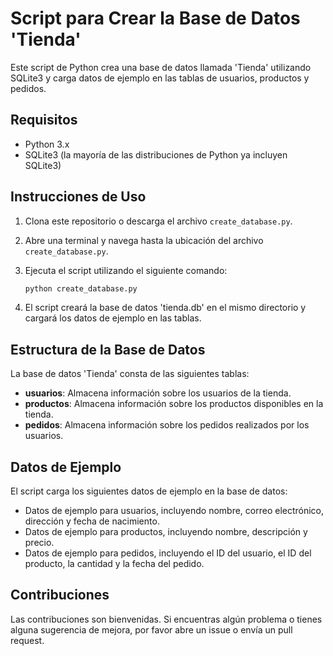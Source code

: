 # Script para Crear la Base de Datos 'Tienda'

Este script de Python crea una base de datos llamada 'Tienda' utilizando SQLite3 y carga datos de ejemplo en las tablas de usuarios, productos y pedidos.

## Requisitos

- Python 3.x
- SQLite3 (la mayoría de las distribuciones de Python ya incluyen SQLite3)

## Instrucciones de Uso

1. Clona este repositorio o descarga el archivo `create_database.py`.
2. Abre una terminal y navega hasta la ubicación del archivo `create_database.py`.
3. Ejecuta el script utilizando el siguiente comando:

   ```bash
   python create_database.py
   ```

4. El script creará la base de datos 'tienda.db' en el mismo directorio y cargará los datos de ejemplo en las tablas.

## Estructura de la Base de Datos

La base de datos 'Tienda' consta de las siguientes tablas:

- **usuarios**: Almacena información sobre los usuarios de la tienda.
- **productos**: Almacena información sobre los productos disponibles en la tienda.
- **pedidos**: Almacena información sobre los pedidos realizados por los usuarios.

## Datos de Ejemplo

El script carga los siguientes datos de ejemplo en la base de datos:

- Datos de ejemplo para usuarios, incluyendo nombre, correo electrónico, dirección y fecha de nacimiento.
- Datos de ejemplo para productos, incluyendo nombre, descripción y precio.
- Datos de ejemplo para pedidos, incluyendo el ID del usuario, el ID del producto, la cantidad y la fecha del pedido.

## Contribuciones

Las contribuciones son bienvenidas. Si encuentras algún problema o tienes alguna sugerencia de mejora, por favor abre un issue o envía un pull request.
